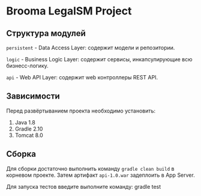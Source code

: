 # Brooma LegalSM Project

## Структура модулей

`persistent` - Data Access Layer: содержит модели и репозитории.

`logic` - Business Logic Layer: содержит сервисы, инкапсулирующие всю бизнесс-логику.

`api` - Web API Layer: содержит web контроллеры REST API.

## Зависимости

Перед развёртыванием проекта необходимо установить:

1. Java 1.8
1. Gradle 2.10
1. Tomcat 8.0

## Сборка

Для сборки достаточно выполнить команду `gradle clean build` в корневом проекте. 
Затем артифакт `api-1.0.war` задеплоить в App Server.

Для запуска тестов введите выполните команду: gradle test
